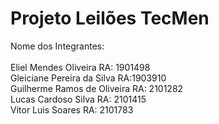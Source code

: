 # Projeto Leilões TecMen
Nome dos Integrantes:<br>
<br>Eliel Mendes Oliveira RA: 1901498
<br>Gleiciane Pereira da Silva RA:1903910
<br>Guilherme Ramos de Oliveira RA: 2101282
<br>Lucas Cardoso Silva  RA: 2101415
<br>Vitor Luis Soares RA: 2101783
